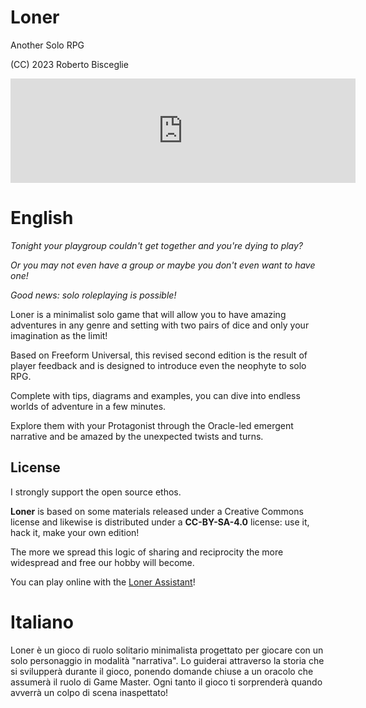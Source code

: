 # Loner
Another Solo RPG

(CC) 2023 Roberto Bisceglie

<iframe frameborder="0" src="https://itch.io/embed/1908947" width="552" height="167"><a href="https://zeruhur.itch.io/loner-2nd-edition">Loner (2nd Edition) by Zotiquest Games</a></iframe>

# English

*Tonight your playgroup couldn't get together and you're dying to play?* 

*Or you may not even have a group or maybe you don't even want to have one!*

*Good news: solo roleplaying is possible!*

Loner  is a minimalist solo game that will allow you to have amazing adventures in any genre and setting with two pairs of dice and only your imagination as the limit!

Based on Freeform Universal, this revised second edition is the result of player feedback and is designed to introduce even the neophyte to solo RPG.

Complete with tips, diagrams and examples, you can dive into endless worlds of adventure in a few minutes.

Explore them with your Protagonist through the Oracle-led emergent narrative and be amazed by the unexpected twists and turns.

## License

I strongly support the open source ethos.

**Loner** is based on some materials released under a Creative Commons license and likewise is distributed under a **CC-BY-SA-4.0** license: use it, hack it, make your own edition! 

The more we spread this logic of sharing and reciprocity the more widespread and free our hobby will become.

You can play online with the [Loner Assistant](https://zeruhur.space/loner-assistant/)!

# Italiano
Loner è un gioco di ruolo solitario minimalista progettato per giocare con un solo personaggio in modalità "narrativa". Lo guiderai attraverso la storia che si svilupperà durante il gioco, ponendo domande chiuse a un oracolo che assumerà il ruolo di Game Master. Ogni tanto il gioco ti sorprenderà quando avverrà un colpo di scena inaspettato!